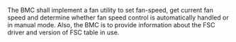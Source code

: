 The BMC shall implement a fan utility to set fan-speed, get current fan speed
and determine whether fan speed control is automatically handled or in manual
mode.  Also, the BMC is to provide information about the FSC driver and version
of FSC table in use.
